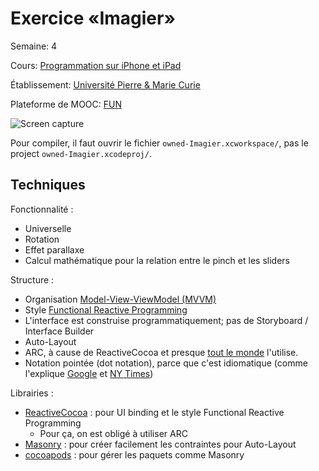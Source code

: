 Exercice «Imagier»
====================

Semaine: 4

Cours: [Programmation sur iPhone et iPad]

[Programmation sur iPhone et iPad]:
https://www.france-universite-numerique-mooc.fr/courses/UPMC/18001/Trimestre_2_2014/about

Établissement: [Université Pierre & Marie Curie](http://www.upmc.fr/)

Plateforme de MOOC: [FUN](https://www.france-universite-numerique-mooc.fr/)

![Screen capture](ImagierScreencap.gif)

Pour compiler, il faut ouvrir le fichier `owned-Imagier.xcworkspace/`, pas
le project `owned-Imagier.xcodeproj/`.

Techniques
----------

Fonctionnalité :

- Universelle
- Rotation
- Effet parallaxe
- Calcul mathématique pour la relation entre le pinch et les sliders

Structure :

- Organisation [Model-View-ViewModel
  (MVVM)](http://www.teehanlax.com/blog/model-view-viewmodel-for-ios/)
- Style [Functional Reactive Programming](http://en.wikipedia.org/wiki/Functional_reactive_programming)
- L'interface est construise programmatiquement; pas de Storyboard / Interface Builder
- Auto-Layout
- ARC, à cause de ReactiveCocoa et presque [tout le
  monde](http://google-styleguide.googlecode.com/svn/trunk/objcguide.xml?showone=Automatic_Reference_Counting__ARC_#Automatic_Reference_Counting__ARC_) l'utilise.
- Notation pointée (dot notation), parce que c'est idiomatique (comme l'explique
  [Google](http://google-styleguide.googlecode.com/svn/trunk/objcguide.xml?showone=Properties#Properties) et 
  [NY
  Times](https://github.com/NYTimes/objective-c-style-guide#dot-notation-syntax))

Librairies :

- [ReactiveCocoa](https://github.com/ReactiveCocoa/ReactiveCocoa) :
pour UI binding et le style Functional Reactive Programming
    - Pour ça, on est obligé à utiliser ARC
- [Masonry](https://github.com/cloudkite/Masonry) :
pour créer facilement les contraintes pour Auto-Layout
- [cocoapods](http://cocoapods.org/) : pour gérer les paquets comme Masonry
